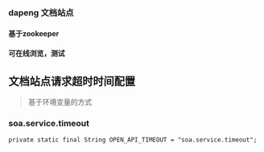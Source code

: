 ### dapeng 文档站点

#### 基于zookeeper
#### 可在线浏览，测试

## 文档站点请求超时时间配置
> 基于环境变量的方式

### soa.service.timeout

```$xslt
private static final String OPEN_API_TIMEOUT = "soa.service.timeout";

```
